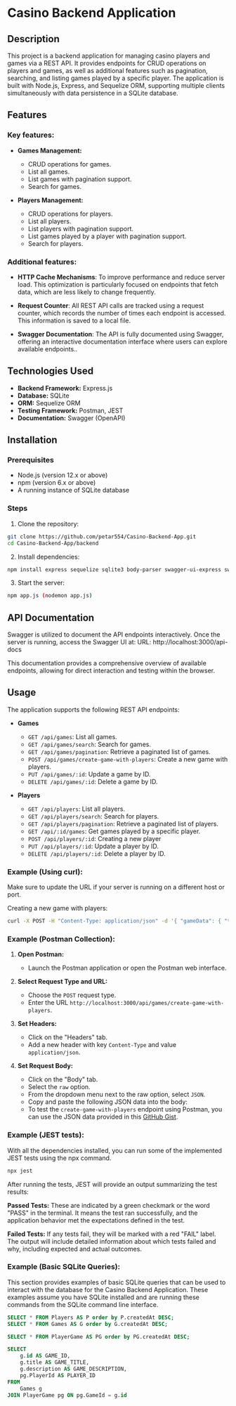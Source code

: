 # Casino Backend Application

## Description

This project is a backend application for managing casino players and games via a REST API. It provides endpoints for CRUD operations on players and games, as well as additional features such as pagination, searching, and listing games played by a specific player. The application is built with Node.js, Express, and Sequelize ORM, supporting multiple clients simultaneously with data persistence in a SQLite database.

## Features

### Key features:

- **Games Management:**

  - CRUD operations for games.
  - List all games.
  - List games with pagination support.
  - Search for games.

- **Players Management:**

  - CRUD operations for players.
  - List all players.
  - List players with pagination support.
  - List games played by a player with pagination support.
  - Search for players.

### Additional features:

- **HTTP Cache Mechanisms**: To improve performance and reduce server load. This optimization is particularly focused on endpoints that fetch data, which are less likely to change frequently.

- **Request Counter**: All REST API calls are tracked using a request counter, which records the number of times each endpoint is accessed. This information is saved to a local file.

- **Swagger Documentation**: The API is fully documented using Swagger, offering an interactive documentation interface where users can explore available endpoints..

## Technologies Used

- **Backend Framework:** Express.js
- **Database:** SQLite
- **ORM:** Sequelize ORM
- **Testing Framework:** Postman, JEST
- **Documentation:** Swagger (OpenAPI)

## Installation

### Prerequisites

- Node.js (version 12.x or above)
- npm (version 6.x or above)
- A running instance of SQLite database

### Steps

1. Clone the repository:

```bash
git clone https://github.com/petar554/Casino-Backend-App.git
cd Casino-Backend-App/backend
```

2. Install dependencies:

```bash
npm install express sequelize sqlite3 body-parser swagger-ui-express swagger-jsdoc jest --save-dev
```

3. Start the server:

```bash
npm app.js (nodemon app.js)
```

## API Documentation

Swagger is utilized to document the API endpoints interactively. Once the server is running, access the Swagger UI at: URL: http://localhost:3000/api-docs

This documentation provides a comprehensive overview of available endpoints, allowing for direct interaction and testing within the browser.

## Usage

The application supports the following REST API endpoints:

- **Games**

  - `GET /api/games`: List all games.
  - `GET /api/games/search`: Search for games.
  - `GET /api/games/pagination`: Retrieve a paginated list of games.
  - `POST /api/games/create-game-with-players`: Create a new game with players.
  - `PUT /api/games/:id`: Update a game by ID.
  - `DELETE /api/games/:id`: Delete a game by ID.

- **Players**

  - `GET /api/players`: List all players.
  - `GET /api/players/search`: Search for players.
  - `GET /api/players/pagination`: Retrieve a paginated list of players.
  - `GET /api/:id/games`: Get games played by a specific player.
  - `POST /api/players/:id`: Creating a new player
  - `PUT /api/players/:id`: Update a player by ID.
  - `DELETE /api/players/:id`: Delete a player by ID.

### Example (Using curl):

Make sure to update the URL if your server is running on a different host or port.

Creating a new game with players:

```bash
curl -X POST -H "Content-Type: application/json" -d '{ "gameData": { "title": "Fortnite", "description": "A classic strategy of Fortnite game" }, "playersData": [ { "firstName": "Petar", "lastName": "Buric", "bornDate": "1999-02-05" }, { "firstName": "Nejc", "lastName": "Lubej", "bornDate": "1988-11-22" } ] }' http://localhost:3000/api/games/create-game-with-players
```

### Example (Postman Collection):

1. **Open Postman:**

   - Launch the Postman application or open the Postman web interface.

2. **Select Request Type and URL:**

   - Choose the `POST` request type.
   - Enter the URL `http://localhost:3000/api/games/create-game-with-players`.

3. **Set Headers:**

   - Click on the "Headers" tab.
   - Add a new header with key `Content-Type` and value `application/json`.

4. **Set Request Body:**
   - Click on the "Body" tab.
   - Select the `raw` option.
   - From the dropdown menu next to the raw option, select `JSON`.
   - Copy and paste the following JSON data into the body:
   - To test the `create-game-with-players` endpoint using Postman, you can use the JSON data provided in this [GitHub Gist](https://gist.github.com/petar554/d6a3c9a948a8c278061c14534ae790d7).

### Example (JEST tests):

With all the dependencies installed, you can run some of the implemented JEST tests using the npx command.

```bash
npx jest
```

After running the tests, JEST will provide an output summarizing the test results:

**Passed Tests:**
These are indicated by a green checkmark or the word "PASS" in the terminal. It means the test ran successfully, and the application behavior met the expectations defined in the test.

**Failed Tests:**
If any tests fail, they will be marked with a red "FAIL" label. The output will include detailed information about which tests failed and why, including expected and actual outcomes.

### Example (Basic SQLite Queries):

This section provides examples of basic SQLite queries that can be used to interact with the database for the Casino Backend Application. These examples assume you have SQLite installed and are running these commands from the SQLite command line interface.

```sql
SELECT * FROM Players AS P order by P.createdAt DESC;
SELECT * FROM Games AS G order by G.createdAt DESC;

SELECT * FROM PlayerGame AS PG order by PG.createdAt DESC;
```

```sql
SELECT
	g.id AS GAME_ID,
	g.title AS GAME_TITLE,
	g.description AS GAME_DESCRIPTION,
	pg.PlayerId AS PLAYER_ID
FROM
	Games g
JOIN PlayerGame pg ON pg.GameId = g.id
```
